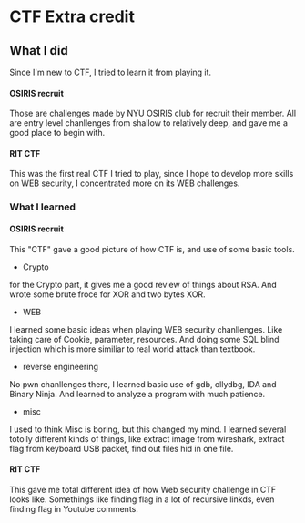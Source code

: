 # CTF Extra credit

## What I did
Since I'm new to CTF, I tried to learn it from playing it.

####  OSIRIS recruit

Those are challenges made by NYU OSIRIS club for recruit their member. All are entry level chanllenges from shallow to relatively deep, and gave me a good place to begin with.  

#### RIT CTF

This was the first real CTF I tried to play, since I hope to develop more skills on WEB security, I concentrated more on its WEB challenges. 
### What I learned
####  OSIRIS recruit

This "CTF" gave a good picture of how CTF is, and use of some basic tools.

- Crypto 

for the Crypto part, it gives me a good review of things about RSA. And wrote some brute froce for XOR and two bytes XOR.

- WEB

I learned some basic ideas when playing WEB security chanllenges. Like taking care of Cookie, parameter, resources. And doing some SQL blind injection which is more similiar to real world attack than textbook.

- reverse engineering 

No pwn chanllenges there, I learned basic use of gdb, ollydbg, IDA and Binary Ninja. And learned to analyze a program with much patience. 

- misc

I used to think Misc is boring, but this changed my mind. I learned several totolly different kinds of things, like extract image from wireshark, extract flag from keyboard USB packet, find out files hid in one file.

#### RIT CTF

This gave me total different idea of how Web security challenge in CTF looks like. Somethings like finding flag in a lot of recursive linkds, even finding flag in Youtube comments.



